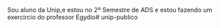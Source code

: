 Sou aluno da Unip,e estou no 2º Semestre de ADS e estou fazendo um exercircio do professor Egydio# unip-publico
